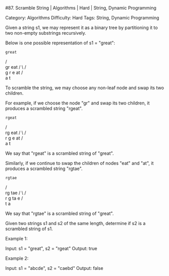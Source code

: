 #87. Scramble String | Algorithms | Hard | String, Dynamic Programming

Category: Algorithms
Difficulty: Hard
Tags: String, Dynamic Programming

Given a string s1, we may represent it as a binary tree by partitioning it to two non-empty substrings recursively.

Below is one possible representation of s1 = "great":


    great
   /    \
  gr    eat
 / \    /  \
g   r  e   at
           / \
          a   t


To scramble the string, we may choose any non-leaf node and swap its two children.

For example, if we choose the node "gr" and swap its two children, it produces a scrambled string "rgeat".


    rgeat
   /    \
  rg    eat
 / \    /  \
r   g  e   at
           / \
          a   t


We say that "rgeat" is a scrambled string of "great".

Similarly, if we continue to swap the children of nodes "eat" and "at", it produces a scrambled string "rgtae".


    rgtae
   /    \
  rg    tae
 / \    /  \
r   g  ta  e
       / \
      t   a


We say that "rgtae" is a scrambled string of "great".

Given two strings s1 and s2 of the same length, determine if s2 is a scrambled string of s1.

Example 1:


Input: s1 = "great", s2 = "rgeat"
Output: true


Example 2:


Input: s1 = "abcde", s2 = "caebd"
Output: false

